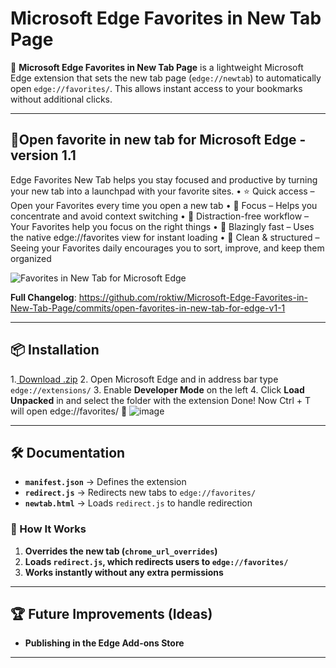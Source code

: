 # Microsoft Edge Favorites in New Tab Page

🚀 **Microsoft Edge Favorites in New Tab Page** is a lightweight Microsoft Edge extension that sets the new tab page (`edge://newtab`) to automatically open `edge://favorites/`. This allows instant access to your bookmarks without additional clicks.

---
## 🎯Open favorite in new tab for Microsoft Edge - version 1.1
Edge Favorites New Tab helps you stay focused and productive by turning your new tab into a launchpad with your favorite sites.
	•	⭐ Quick access – Open your Favorites every time you open a new tab
	•	🎯 Focus – Helps you concentrate and avoid context switching
	•	🧘 Distraction-free workflow – Your Favorites help you focus on the right things
	•	🚀 Blazingly fast – Uses the native edge://favorites view for instant loading
	•	📁 Clean & structured – Seeing your Favorites daily encourages you to sort, improve, and keep them organized
	
![Favorites in New Tab for Microsoft Edge](https://github.com/user-attachments/assets/e30f8094-3028-4771-ba9b-110dbaa59a6c)

**Full Changelog**: https://github.com/roktiw/Microsoft-Edge-Favorites-in-New-Tab-Page/commits/open-favorites-in-new-tab-for-edge-v1-1

---

## 📦 Installation
1.[ Download .zip](https://github.com/roktiw/Microsoft-Edge-Favorites-in-New-Tab-Page/releases/download/open-favorites-in-new-tab-for-edge-v1-1/Open.Favorites.in.New.Tab.for.Microsoft.Edge.zip)
2. Open Microsoft Edge and in address bar type ```edge://extensions/```
3. Enable **Developer Mode** on the left
4. Click **Load Unpacked** in and select the folder with the extension
Done! Now Ctrl + T will open edge://favorites/ 🎯
![image](https://github.com/user-attachments/assets/94ff793a-0cc5-4d61-b68d-c07b0e68c040)

---

## 🛠 Documentation
- **`manifest.json`** → Defines the extension
- **`redirect.js`** → Redirects new tabs to `edge://favorites/`
- **`newtab.html`** → Loads `redirect.js` to handle redirection

### 🎯 How It Works
1. **Overrides the new tab (`chrome_url_overrides`)**
2. **Loads `redirect.js`, which redirects users to `edge://favorites/`**
3. **Works instantly without any extra permissions**

---

## 🏆 Future Improvements (Ideas)
- **Publishing in the Edge Add-ons Store**

---


